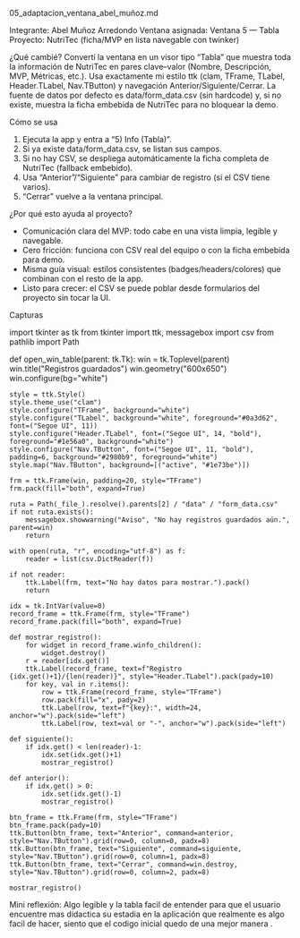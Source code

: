 05_adaptacion_ventana_abel_muñoz.md

Integrante: Abel Muñoz Arredondo
Ventana asignada: Ventana 5 — Tabla
Proyecto: NutriTec (ficha/MVP en lista navegable con twinker)

¿Qué cambié?
Convertí la ventana en un visor tipo “Tabla” que muestra toda la información de NutriTec en pares clave–valor (Nombre, Descripción, MVP, Métricas, etc.). Usa exactamente mi estilo ttk (clam, TFrame, TLabel, Header.TLabel, Nav.TButton) y navegación Anterior/Siguiente/Cerrar. 
La fuente de datos por defecto es data/form_data.csv (sin hardcode) y, si no existe, muestra la ficha embebida de NutriTec para no bloquear la demo.

Cómo se usa
1) Ejecuta la app y entra a “5) Info (Tabla)”.
2) Si ya existe data/form_data.csv, se listan sus campos. 
3) Si no hay CSV, se despliega automáticamente la ficha completa de NutriTec (fallback embebido).
4) Usa “Anterior”/“Siguiente” para cambiar de registro (si el CSV tiene varios).
5) “Cerrar” vuelve a la ventana principal.

¿Por qué esto ayuda al proyecto?
- Comunicación clara del MVP: todo cabe en una vista limpia, legible y navegable.
- Cero fricción: funciona con CSV real del equipo o con la ficha embebida para demo.
- Misma guía visual: estilos consistentes (badges/headers/colores) que combinan con el resto de la app.
- Listo para crecer: el CSV se puede poblar desde formularios del proyecto sin tocar la UI.

Capturas


import tkinter as tk
from tkinter import ttk, messagebox
import csv
from pathlib import Path

def open_win_table(parent: tk.Tk):
    win = tk.Toplevel(parent)
    win.title("Registros guardados")
    win.geometry("600x650")
    win.configure(bg="white")

    style = ttk.Style()
    style.theme_use("clam")
    style.configure("TFrame", background="white")
    style.configure("TLabel", background="white", foreground="#0a3d62", font=("Segoe UI", 11))
    style.configure("Header.TLabel", font=("Segoe UI", 14, "bold"), foreground="#1e56a0", background="white")
    style.configure("Nav.TButton", font=("Segoe UI", 11, "bold"), padding=6, background="#2980b9", foreground="white")
    style.map("Nav.TButton", background=[("active", "#1e73be")])

    frm = ttk.Frame(win, padding=20, style="TFrame")
    frm.pack(fill="both", expand=True)

    ruta = Path(_file_).resolve().parents[2] / "data" / "form_data.csv"
    if not ruta.exists():
        messagebox.showwarning("Aviso", "No hay registros guardados aún.", parent=win)
        return

    with open(ruta, "r", encoding="utf-8") as f:
        reader = list(csv.DictReader(f))

    if not reader:
        ttk.Label(frm, text="No hay datos para mostrar.").pack()
        return

    idx = tk.IntVar(value=0)
    record_frame = ttk.Frame(frm, style="TFrame")
    record_frame.pack(fill="both", expand=True)

    def mostrar_registro():
        for widget in record_frame.winfo_children():
            widget.destroy()
        r = reader[idx.get()]
        ttk.Label(record_frame, text=f"Registro {idx.get()+1}/{len(reader)}", style="Header.TLabel").pack(pady=10)
        for key, val in r.items():
            row = ttk.Frame(record_frame, style="TFrame")
            row.pack(fill="x", pady=2)
            ttk.Label(row, text=f"{key}:", width=24, anchor="w").pack(side="left")
            ttk.Label(row, text=val or "-", anchor="w").pack(side="left")

    def siguiente():
        if idx.get() < len(reader)-1:
            idx.set(idx.get()+1)
            mostrar_registro()

    def anterior():
        if idx.get() > 0:
            idx.set(idx.get()-1)
            mostrar_registro()

    btn_frame = ttk.Frame(frm, style="TFrame")
    btn_frame.pack(pady=10)
    ttk.Button(btn_frame, text="Anterior", command=anterior, style="Nav.TButton").grid(row=0, column=0, padx=8)
    ttk.Button(btn_frame, text="Siguiente", command=siguiente, style="Nav.TButton").grid(row=0, column=1, padx=8)
    ttk.Button(btn_frame, text="Cerrar", command=win.destroy, style="Nav.TButton").grid(row=0, column=2, padx=8)

    mostrar_registro()





Mini reflexión: 
Algo legible y la tabla facil de entender para que el usuario encuentre mas didactica su estadia en la aplicación que realmente es algo facil de hacer, siento que el codigo inicial quedo de una mejor manera .

